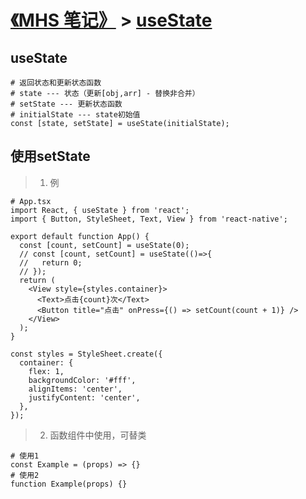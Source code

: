 # [《MHS 笔记》] > [useState]

## useState
```
# 返回状态和更新状态函数 
# state --- 状态（更新[obj,arr] - 替换非合并）
# setState --- 更新状态函数
# initialState --- state初始值
const [state, setState] = useState(initialState);
```

## 使用setState
> 1. 例
```
# App.tsx
import React, { useState } from 'react';
import { Button, StyleSheet, Text, View } from 'react-native';

export default function App() {
  const [count, setCount] = useState(0);
  // const [count, setCount] = useState(()=>{
  //   return 0;
  // });
  return (
    <View style={styles.container}>
      <Text>点击{count}次</Text>
      <Button title="点击" onPress={() => setCount(count + 1)} />
    </View>
  );
}

const styles = StyleSheet.create({
  container: {
    flex: 1,
    backgroundColor: '#fff',
    alignItems: 'center',
    justifyContent: 'center',
  },
});
```
> 2. 函数组件中使用，可替类
```
# 使用1
const Example = (props) => {}
# 使用2
function Example(props) {}
```


## 
[《MHS 笔记》]: https://mhsnet.github.io/mhsnote/ "《MHS 笔记》"

[useState]: https://mhsnet.github.io/mhsnote/framework/react/doc/hooks-usestate.html "useState"
